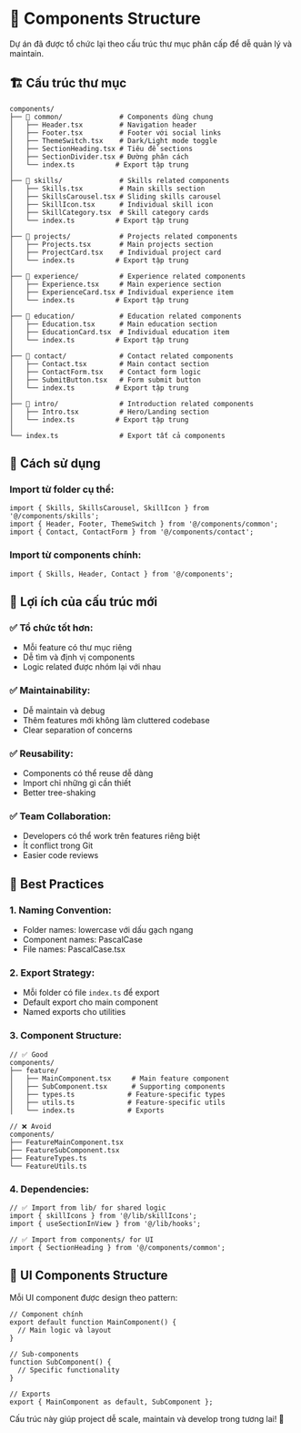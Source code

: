 # 📁 Components Structure

Dự án đã được tổ chức lại theo cấu trúc thư mục phân cấp để dễ quản lý và maintain.

## 🏗️ Cấu trúc thư mục

```
components/
├── 📂 common/              # Components dùng chung
│   ├── Header.tsx         # Navigation header  
│   ├── Footer.tsx         # Footer với social links
│   ├── ThemeSwitch.tsx    # Dark/Light mode toggle
│   ├── SectionHeading.tsx # Tiêu đề sections
│   ├── SectionDivider.tsx # Đường phân cách
│   └── index.ts          # Export tập trung
│
├── 📂 skills/              # Skills related components
│   ├── Skills.tsx         # Main skills section
│   ├── SkillsCarousel.tsx # Sliding skills carousel  
│   ├── SkillIcon.tsx      # Individual skill icon
│   ├── SkillCategory.tsx  # Skill category cards
│   └── index.ts          # Export tập trung
│
├── 📂 projects/            # Projects related components
│   ├── Projects.tsx       # Main projects section
│   ├── ProjectCard.tsx    # Individual project card
│   └── index.ts          # Export tập trung
│
├── 📂 experience/          # Experience related components
│   ├── Experience.tsx     # Main experience section
│   ├── ExperienceCard.tsx # Individual experience item
│   └── index.ts          # Export tập trung
│
├── 📂 education/           # Education related components  
│   ├── Education.tsx      # Main education section
│   ├── EducationCard.tsx  # Individual education item
│   └── index.ts          # Export tập trung
│
├── 📂 contact/             # Contact related components
│   ├── Contact.tsx        # Main contact section
│   ├── ContactForm.tsx    # Contact form logic
│   ├── SubmitButton.tsx   # Form submit button
│   └── index.ts          # Export tập trung
│
├── 📂 intro/               # Introduction related components
│   ├── Intro.tsx          # Hero/Landing section
│   └── index.ts          # Export tập trung
│
└── index.ts               # Export tất cả components
```

## 🔧 Cách sử dụng

### Import từ folder cụ thể:
```tsx
import { Skills, SkillsCarousel, SkillIcon } from '@/components/skills';
import { Header, Footer, ThemeSwitch } from '@/components/common';
import { Contact, ContactForm } from '@/components/contact';
```

### Import từ components chính:
```tsx
import { Skills, Header, Contact } from '@/components';
```

## 🎯 Lợi ích của cấu trúc mới

### ✅ **Tổ chức tốt hơn:**
- Mỗi feature có thư mục riêng
- Dễ tìm và định vị components
- Logic related được nhóm lại với nhau

### ✅ **Maintainability:**
- Dễ maintain và debug
- Thêm features mới không làm cluttered codebase
- Clear separation of concerns

### ✅ **Reusability:**
- Components có thể reuse dễ dàng
- Import chỉ những gì cần thiết
- Better tree-shaking

### ✅ **Team Collaboration:**
- Developers có thể work trên features riêng biệt
- Ít conflict trong Git
- Easier code reviews

## 🚀 Best Practices

### 1. **Naming Convention:**
- Folder names: lowercase với dấu gạch ngang
- Component names: PascalCase
- File names: PascalCase.tsx

### 2. **Export Strategy:**
- Mỗi folder có file `index.ts` để export
- Default export cho main component
- Named exports cho utilities

### 3. **Component Structure:**
```tsx
// ✅ Good
components/
├── feature/
│   ├── MainComponent.tsx     # Main feature component
│   ├── SubComponent.tsx      # Supporting components
│   ├── types.ts             # Feature-specific types  
│   ├── utils.ts             # Feature-specific utils
│   └── index.ts             # Exports

// ❌ Avoid
components/
├── FeatureMainComponent.tsx
├── FeatureSubComponent.tsx
├── FeatureTypes.ts
└── FeatureUtils.ts
```

### 4. **Dependencies:**
```tsx
// ✅ Import from lib/ for shared logic
import { skillIcons } from '@/lib/skillIcons';
import { useSectionInView } from '@/lib/hooks';

// ✅ Import from components/ for UI
import { SectionHeading } from '@/components/common';
```

## 🎨 UI Components Structure

Mỗi UI component được design theo pattern:

```tsx
// Component chính
export default function MainComponent() {
  // Main logic và layout
}

// Sub-components
function SubComponent() {
  // Specific functionality
}

// Exports
export { MainComponent as default, SubComponent };
```

Cấu trúc này giúp project dễ scale, maintain và develop trong tương lai! 🚀
